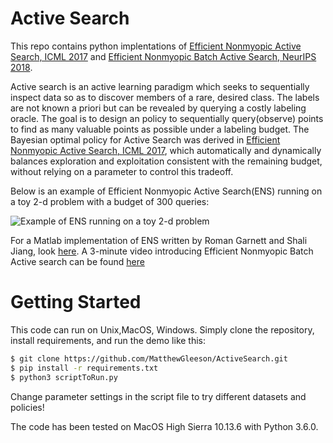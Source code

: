 # Active Search

This repo contains python implentations of [Efficient Nonmyopic Active Search, ICML 2017](http://proceedings.mlr.press/v70/jiang17d.html) and [Efficient Nonmyopic Batch Active Search, NeurIPS 2018](https://papers.nips.cc/paper/7387-efficient-nonmyopic-batch-active-search).

Active search is an active learning paradigm which seeks to sequentially inspect data so as to discover members of a rare, desired class. The labels are not known a priori but can be revealed by querying a costly labeling oracle. The goal is to design an policy to sequentially query(observe) points to find as many valuable points as possible under a labeling budget. The Bayesian optimal policy for Active Search was derived in [Efficient Nonmyopic Active Search, ICML 2017](http://proceedings.mlr.press/v70/jiang17d.html), which automatically and dynamically balances exploration and exploitation consistent with the remaining budget, without relying on a parameter to control this tradeoff.

Below is an example of Efficient Nonmyopic Active Search(ENS) running on a toy 2-d problem with a budget of 300 queries:

![Example of ENS running on a toy 2-d problem](ens.gif)

For a Matlab implementation of ENS written by Roman Garnett and Shali Jiang, look [here](https://github.com/shalijiang/efficient_nonmyopic_active_search). A 3-minute video introducing Efficient Nonmyopic Batch Active search can be found [here](https://www.youtube.com/watch?v=9y1HNY95LzY&feature=youtu.be) 

# Getting Started

This code can run on Unix,MacOS, Windows. Simply clone the repository, install requirements, and run the demo like this:

``` bash
$ git clone https://github.com/MatthewGleeson/ActiveSearch.git
$ pip install -r requirements.txt
$ python3 scriptToRun.py
```

Change parameter settings in the script file to try different datasets and policies!

The code has been tested on MacOS High Sierra 10.13.6 with Python 3.6.0.

